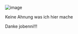 ![image](https://github.com/user-attachments/assets/423764a7-5856-45f7-8825-2ad44226836b)

Keine Ahnung was ich hier mache

Danke jobenni!!!
